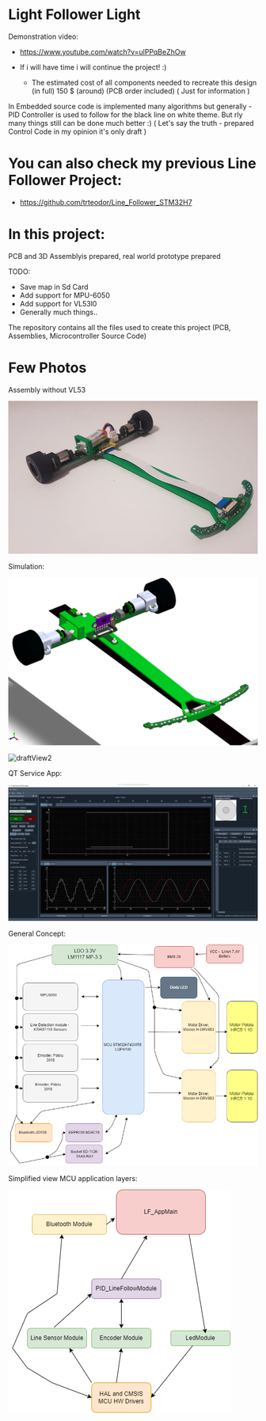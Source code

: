 # Light Follower Light

Demonstration video:
* https://www.youtube.com/watch?v=ulPPqBeZhOw

* If i will have time i will continue the project!  :) 

  * The estimated cost of all components needed to recreate this design (in full) 150 $ (around) (PCB order included) ( Just for information )

In Embedded source code is implemented many algorithms but generally - PID Controller is used to follow for the black line on white theme. But rly many things still can be done much better :) ( Let's say the truth - prepared Control Code in my opinion it's only draft )

# You can also check my previous Line Follower Project:
* https://github.com/trteodor/Line_Follower_STM32H7

# In this project:

PCB and 3D Assemblyis prepared, real world prototype prepared

TODO:

* Save map in Sd Card
* Add support for MPU-6050
* Add support for VL53l0
* Generally much things..

The repository contains all the files used to create this project (PCB, Assemblies, Microcontroller Source Code)

# Few Photos

Assembly without VL53

![FristPrototypePhoto](https://github.com/trteodor/LineFollower_Light/blob/master/60_Pictures/RobotFotoMain.png)


Simulation:

![draftView](https://github.com/trteodor/LineFollower_Light/blob/master/60_Pictures/LF_SimuAsseblyFrontSide.PNG)

![draftView2](https://github.com/trteodor/LineFollower_Light/blob/master/60_Pictures/LF_SimuAsseblyBackSide.PNG)

QT Service App:

![QtApp](https://github.com/trteodor/LineFollower_Light/blob/master/60_Pictures/QTServAppScreenShot.png)

General Concept:

![genConcept](https://github.com/trteodor/LineFollower_Light/blob/master/60_Pictures/LF_Light_Gen_Concept.png)

Simplified view MCU application layers:

![genConcept](https://github.com/trteodor/LineFollower_Light/blob/master/60_Pictures/Simplified_view_MCU_application_layers_N.png)
